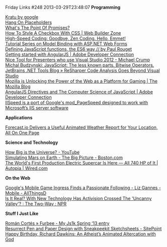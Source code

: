 Friday Links #248
2013-03-29T23:48:07
**Programming**

[Kratu by google](http://google.github.com/kratu/)   
[Hang On Placeholders](http://css-tricks.com/hang-on-placeholders/)   
[What's The Point Of Promises?](http://www.kendoui.com/blogs/teamblog/posts/13-03-28/what-is-the-point-of-promises.aspx)   
[How To Style A Checkbox With CSS | Web Builder Zone](http://css.dzone.com/articles/how-style-checkbox-css)   
[High-Speed Coding: Goodbye, Zen Coding. Hello, Emmet!](http://coding.smashingmagazine.com/2013/03/26/goodbye-zen-coding-hello-emmet/)   
[Tutorial Series on Model Binding with ASP.NET Web Forms](http://blogs.msdn.com/b/webdev/archive/2013/03/28/tutorial-series-on-model-binding-with-asp-net-web-forms.aspx)   
[Defining JavaScript functions, the ES6 way // by Paul Rouget](http://paulrouget.com/e/es6functions/)   
[Getting started with AngularJS | Adobe Developer Connection](http://www.adobe.com/devnet/html5/articles/getting-started-with-angularjs.html)   
[Nice Tool for Presenters who use Visual Studio 2012 - Michael Crump](http://michaelcrump.net/nice-tool-for-presenters-who-use-visual-studio-2012)   
[Michal Budzynski: JavaScript: The less known parts. Bitwise Operators.](http://michalbe.blogspot.co.uk/2013/03/javascript-less-known-parts-bitwise.html)   
[JetBrains .NET Tools Blog » ReSharper Code Analysis Goes Beyond Visual Studio](http://blogs.jetbrains.com/dotnet/2013/03/resharper-code-analysis-goes-beyond-visual-studio/)   
[Mozilla is Unlocking the Power of the Web as a Platform for Gaming | The Mozilla Blog](https://blog.mozilla.org/blog/2013/03/27/mozilla-is-unlocking-the-power-of-the-web-as-a-platform-for-gaming/)   
[AngularJS Directives and The Computer Science of JavaScript | Adobe Developer Connection](http://www.adobe.com/devnet/html5/articles/angularjs-directives-and-the-computer-science-of-javascript.html)   
[IISpeed is a port of Google's mod_PageSpeed designed to work with Microsoft’s IIS server software](http://blogs.iis.net/steveschofield/archive/2013/03/23/iispeed-is-a-port-of-google-s-mod-pagespeed-designed-to-work-with-microsoft-amp-rsquo-s-iis-server-software.aspx)

**Applications**

[Forecast.io Delivers a Useful Animated Weather Report for Your Location, All On One Page](http://lifehacker.com/5992542/forecastio-delivers-a-useful-animated-weather-report-for-your-location-all-on-one-page)

**Science and Technology**

[How Big is the Universe? - YouTube](http://www.youtube.com/watch?v=5NU2t5zlxQQ&list=PLED25F943F8D6081C&index=2)   
[Simulating Mars on Earth - The Big Picture - Boston.com](http://www.boston.com/bigpicture/2013/03/simulating_mars_on_earth.html)   
[The World's First Production Electric Supercar Is Here — All 740 HP of It | Autopia | Wired.com](http://www.wired.com/autopia/2013/03/mercedes-benz-sls-electric/#slideid-56056)

**On the Web**

[Google's Mobile Game Ingress Finds a Passionate Following - Liz Gannes - Mobile - AllThingsD](http://allthingsd.com/20130329/googles-mobile-game-ingress-finds-a-passionate-following/)   
[Is It Real? With New Technology Has Activision Crossed The 'Uncanny Valley'? : The Two-Way : NPR](http://www.npr.org/blogs/thetwo-way/2013/03/28/175635684/is-it-real-with-new-technology-has-activision-crossed-the-uncanny-valley?ft=1&f=1019)

**Stuff I Just Like**

[Román Cortés » Furbee - My Js1k Spring ‘13 entry](http://www.romancortes.com/blog/furbee-my-js1k-spring-13-entry/)   
[Resurrect Pen and Paper Design with Sneakpeekit Sketchsheets - SitePoint](http://www.sitepoint.com/sneakpeekit-sketchsheets/)   
[Happy Birthday, Richard Dawkins: An Atheist’s Animated Altercation with God](http://www.brainpickings.org/index.php/2013/03/26/richard-dawkins-dies/)
